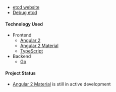 
- [etcd website](http://104.199.121.254:420)
- [Debug etcd](./debug-etcd)

#### Technology Used

- Frontend
    - [Angular 2](https://angular.io/)
    - [Angular 2 Material](https://github.com/angular/material2)
    - [TypeScript](https://www.typescriptlang.org/index.html)
- Backend
    - [Go](https://golang.org/)


#### Project Status

- [Angular 2 Material](https://github.com/angular/material2) is still in active development
